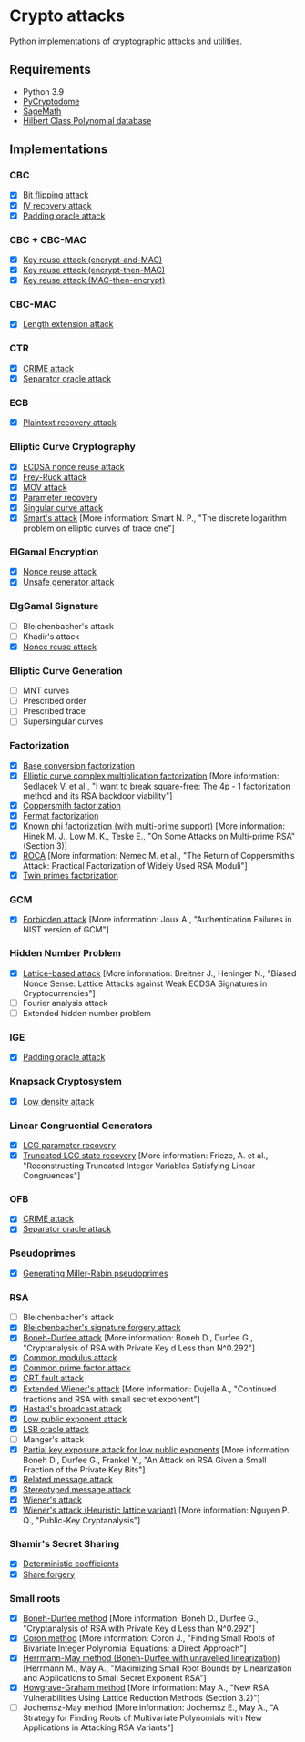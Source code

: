 # Crypto attacks

Python implementations of cryptographic attacks and utilities.

## Requirements

* Python 3.9
* [PyCryptodome](https://pycryptodome.readthedocs.io/)
* [SageMath](https://www.sagemath.org/)
* [Hilbert Class Polynomial database](https://doc.sagemath.org/html/en/reference/databases/sage/databases/db_class_polynomials.html)

## Implementations

### CBC

* [x] [Bit flipping attack](cbc/bit_flipping.py)
* [x] [IV recovery attack](cbc/iv_recovery.py)
* [x] [Padding oracle attack](cbc/padding_oracle.py)

### CBC + CBC-MAC

* [x] [Key reuse attack (encrypt-and-MAC)](cbc_and_cbc_mac/eam_key_reuse.py)
* [x] [Key reuse attack (encrypt-then-MAC)](cbc_and_cbc_mac/eam_key_reuse.py)
* [x] [Key reuse attack (MAC-then-encrypt)](cbc_and_cbc_mac/eam_key_reuse.py)

### CBC-MAC

* [x] [Length extension attack](cbc_mac/length_extension.py)

### CTR

* [x] [CRIME attack](ctr/crime.py)
* [x] [Separator oracle attack](ctr/separator_oracle.py)

### ECB

* [x] [Plaintext recovery attack](ecb/plaintext_recovery.py)

### Elliptic Curve Cryptography

* [x] [ECDSA nonce reuse attack](ecc/ecdsa_nonce_reuse.py)
* [x] [Frey-Ruck attack](ecc/frey_ruck_attack.py)
* [x] [MOV attack](ecc/mov_attack.py)
* [x] [Parameter recovery](ecc/parameter_recovery.py)
* [x] [Singular curve attack](ecc/singular_curve.py)
* [x] [Smart's attack](ecc/smart_attack.py) [More information: Smart N. P., "The discrete logarithm problem on elliptic curves of trace one"]

### ElGamal Encryption

* [x] [Nonce reuse attack](elgamal_encryption/nonce_reuse.py)
* [x] [Unsafe generator attack](elgamal_encryption/unsafe_generator.py)

### ElgGamal Signature

* [ ] Bleichenbacher's attack
* [ ] Khadir's attack
* [x] [Nonce reuse attack](elgamal_signature/nonce_reuse.py)

### Elliptic Curve Generation

* [ ] MNT curves
* [ ] Prescribed order
* [ ] Prescribed trace
* [ ] Supersingular curves

### Factorization

* [x] [Base conversion factorization](factorization/base_conversion.py)
* [x] [Elliptic curve complex multiplication factorization](factorization/complex_multiplication.py) [More information: Sedlacek V. et al., "I want to break square-free: The 4p - 1 factorization method and its RSA backdoor viability"]
* [x] [Coppersmith factorization](factorization/coppersmith.py)
* [x] [Fermat factorization](factorization/fermat.py)
* [x] [Known phi factorization (with multi-prime support)](factorization/known_phi.py) [More information: Hinek M. J., Low M. K., Teske E., "On Some Attacks on Multi-prime RSA" (Section 3)]
* [x] [ROCA](factorization/roca.py) [More information: Nemec M. et al., "The Return of Coppersmith’s Attack: Practical Factorization of Widely Used RSA Moduli"]
* [x] [Twin primes factorization](factorization/twin_primes.py)

### GCM

* [x] [Forbidden attack](gcm/forbidden_attack.py) [More information: Joux A., "Authentication Failures in NIST version of GCM"]

### Hidden Number Problem

* [x] [Lattice-based attack](hnp/lattice_attack.py) [More information: Breitner J., Heninger N., "Biased Nonce Sense: Lattice Attacks against Weak ECDSA Signatures in Cryptocurrencies"]
* [ ] Fourier analysis attack
* [ ] Extended hidden number problem

### IGE

* [x] [Padding oracle attack](ige/padding_oracle.py)

### Knapsack Cryptosystem

* [x] [Low density attack](knapsack/low_density.py)

### Linear Congruential Generators

* [x] [LCG parameter recovery](lcg/parameter_recovery.py)
* [x] [Truncated LCG state recovery](lcg/truncated_state_recovery.py) [More information: Frieze, A. et al., "Reconstructing Truncated Integer Variables Satisfying Linear Congruences"]

### OFB

* [x] [CRIME attack](ofb/crime.py)
* [x] [Separator oracle attack](ctr/separator_oracle.py)

### Pseudoprimes

* [x] [Generating Miller-Rabin pseudoprimes](pseudoprimes/miller_rabin.py)

### RSA

* [ ] Bleichenbacher's attack
* [x] [Bleichenbacher's signature forgery attack](rsa/bleichenbacher_signature_forgery.py)
* [x] [Boneh-Durfee attack](rsa/boneh_durfee.py) [More information: Boneh D., Durfee G., "Cryptanalysis of RSA with Private Key d Less than N^0.292"]
* [x] [Common modulus attack](rsa/common_modulus.py)
* [x] [Common prime factor attack](rsa/common_prime_factor.py)
* [x] [CRT fault attack](rsa/crt_fault_attack.py)
* [x] [Extended Wiener's attack](rsa/extended_wiener_attack.py) [More information: Dujella A., "Continued fractions and RSA with small secret exponent"]
* [x] [Hastad's broadcast attack](rsa/hastad_attack.py)
* [x] [Low public exponent attack](rsa/low_exponent.py)
* [x] [LSB oracle attack](rsa/lsb_oracle.py)
* [ ] Manger's attack
* [x] [Partial key exposure attack for low public exponents](rsa/partial_key_exposure.py) [More information: Boneh D., Durfee G., Frankel Y., "An Attack on RSA Given a Small Fraction of the Private Key Bits"]
* [x] [Related message attack](rsa/related_message.py)
* [x] [Stereotyped message attack](rsa/stereotyped_message.py)
* [x] [Wiener's attack](rsa/wiener_attack.py)
* [x] [Wiener's attack (Heuristic lattice variant)](rsa/wiener_attack_lattice.py) [More information: Nguyen P. Q., "Public-Key Cryptanalysis"]

### Shamir's Secret Sharing

* [x] [Deterministic coefficients](shamir_secret_sharing/deterministic_coefficients.py)
* [x] [Share forgery](shamir_secret_sharing/share_forgery.py)

### Small roots

* [x] [Boneh-Durfee method](small_roots/boneh_durfee.py) [More information: Boneh D., Durfee G., "Cryptanalysis of RSA with Private Key d Less than N^0.292"]
* [x] [Coron method](small_roots/coron.py) [More information: Coron J., "Finding Small Roots of Bivariate Integer Polynomial Equations: a Direct Approach"]
* [x] [Herrmann-May method (Boneh-Durfee with unravelled linearization)](small_roots/herrmann_may.py) [Herrmann M., May A., "Maximizing Small Root Bounds by Linearization and Applications to Small Secret Exponent RSA"]
* [x] [Howgrave-Graham method](small_roots/howgrave_graham.py) [More information: May A., "New RSA Vulnerabilities Using Lattice Reduction Methods (Section 3.2)"]
* [ ] Jochemsz-May method [More information: Jochemsz E., May A., "A Strategy for Finding Roots of Multivariate Polynomials with New Applications in Attacking RSA Variants"]
